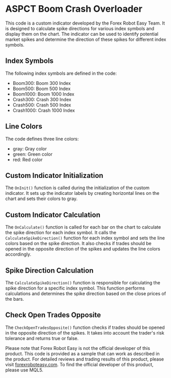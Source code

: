 # ASPCT Boom Crash Overloader

This code is a custom indicator developed by the Forex Robot Easy Team. It is designed to calculate spike directions for various index symbols and display them on the chart. The indicator can be used to identify potential market spikes and determine the direction of these spikes for different index symbols.

## Index Symbols

The following index symbols are defined in the code:

- Boom300: Boom 300 Index
- Boom500: Boom 500 Index
- Boom1000: Boom 1000 Index
- Crash300: Crash 300 Index
- Crash500: Crash 500 Index
- Crash1000: Crash 1000 Index

## Line Colors

The code defines three line colors:

- gray: Gray color
- green: Green color
- red: Red color

## Custom Indicator Initialization

The `OnInit()` function is called during the initialization of the custom indicator. It sets up the indicator labels by creating horizontal lines on the chart and sets their colors to gray.

## Custom Indicator Calculation

The `OnCalculate()` function is called for each bar on the chart to calculate the spike direction for each index symbol. It calls the `CalculateSpikeDirection()` function for each index symbol and sets the line colors based on the spike direction. It also checks if trades should be opened in the opposite direction of the spikes and updates the line colors accordingly.

## Spike Direction Calculation

The `CalculateSpikeDirection()` function is responsible for calculating the spike direction for a specific index symbol. This function performs calculations and determines the spike direction based on the close prices of the bars.

## Check Open Trades Opposite

The `CheckOpenTradesOpposite()` function checks if trades should be opened in the opposite direction of the spikes. It takes into account the trader's risk tolerance and returns true or false.

Please note that Forex Robot Easy is not the official developer of this product. This code is provided as a sample that can work as described in the product. For detailed reviews and trading results of this product, please visit [forexroboteasy.com](https://forexroboteasy.com/forex-robot-review/aspct-boom-crash-overloader-review-spike-targeting-forex-indicator/). To find the official developer of this product, please use MQL5.
